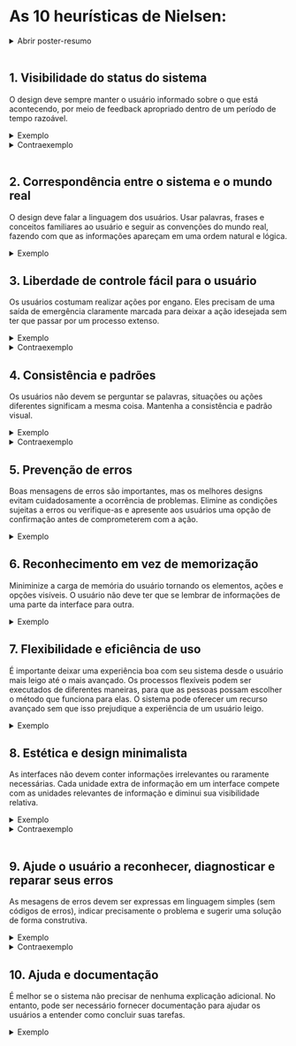 # As 10 heurísticas de Nielsen:

<details>
  <summary>Abrir poster-resumo</summary>
<div align=center>
<img src="https://github.com/gisele-reis/Bertoti/assets/111552213/e1d306e0-c84a-4739-b006-5111e02e79bd" width="500px">
</div>
</details>
<br>

## 1. Visibilidade do status do sistema
O design deve sempre manter o usuário informado sobre o que está acontecendo, por meio de feedback apropriado dentro de um período de tempo razoável.
<details>
  <summary>Exemplo</summary>
  <div>
    <img src="https://github.com/gisele-reis/Bertoti/assets/111552213/984a74e9-1082-41c5-be98-5498bd6aca25" width="600px"/>
    <br>
    
  > No site da Netflix, ao passar o mouse em cima de um elemento, este é ampliado e fica em evidência, permitindo 
  > ao usuário uma maior percepção de localização  
  </div>
</details>

<details>
  <summary>Contraexemplo</summary>
  <div>
   <img src="https://github.com/gisele-reis/Bertoti/assets/111552213/8ce2ffc8-7e46-4649-a231-ac7a7f0c72f2" width="300px"/>
    <br>
    
  > Os vídeos denominados reels do instagram, quando abertos em um navegador, não apresentam uma barra de status
  > ou algum elemento que permita ao usuário visualizar o andamento do vídeo.
  </div>
</details>
<br>

## 2. Correspondência entre o sistema e o mundo real
O design deve falar a linguagem dos usuários. Usar palavras, frases e conceitos familiares ao usuário e seguir as convenções do mundo real, fazendo com que as informações apareçam em uma ordem natural e lógica.
<details>
  <summary>Exemplo</summary>
  <div>
    <img src="https://github.com/gisele-reis/Bertoti/assets/111552213/3397404d-e36b-48d8-9c2d-5a7f1cb19472" width="600px"/>
    <br>
    
  > Em site de compras, costuma-se utilizar o símbolo de carrinho (cestas, sacola) para armazenar os itens selecionados pelo usuário,  
  > para assemelhar-se com um carrinho de compras utilizado na vida real.
  </div>
</details>

## 3. Liberdade de controle fácil para o usuário
Os usuários costumam realizar ações por engano. Eles precisam de uma saída de emergência claramente marcada para deixar a ação idesejada sem ter que passar por um processo extenso.
<details>
  <summary>Exemplo</summary>
  <div>
    <img src="https://github.com/gisele-reis/Bertoti/assets/111552213/d5111805-bac5-471a-8ff6-6bfb0be15547" width="600px"/>
    <br>
    
  > Em site de compras, é comum que haja uma função remover, para que o usuário possa retirar itens colocados no carrinho que não
  > deseje mais ou que foram colocados por engano
  </div>
</details>
<details>
  <summary>Contraexemplo</summary>
  <div>
    <img src="https://github.com/gisele-reis/Bertoti/assets/111552213/7a1b36e8-f1c9-41a9-95e0-9dd3e2e1ed93" width="600px"/>
    <img src="https://github.com/gisele-reis/Bertoti/assets/111552213/8b2c55cd-8d3f-4601-b3d2-9592bb8144e9" width="500px"/>
    <br>
    
  > No site do Correios, ao navegar para a tela de login, o site não disponibiliza uma alternativa para o usuário retornar para
  > a página inicial, dificultando a navegação pelo site. 
  </div>
</details>

## 4. Consistência e padrões
Os usuários não devem se perguntar se palavras, situações ou ações diferentes significam a mesma coisa. Mantenha a consistência e padrão visual.
<details>
  <summary>Exemplo</summary>
  <div>
    <img src="https://github.com/gisele-reis/Bertoti/assets/111552213/98b5e692-e5b9-4734-b767-f0e439541f89" />
    <br>
    
  > No site do Lyrics Training, as músicas são classificadas de acordo com a sua dificuldade,
  > e isso é sinalizado para o usuário seguindo os padrões de cores do semáforo
  </div>
</details>
<details>
  <summary>Contraexemplo</summary>
  <div>
    <img src="https://github.com/gisele-reis/Bertoti/assets/111552213/376acad0-ee96-4c42-88ce-b6d7326382a7" width="600px"/>
    <br>
    
  > Na parte de ajustes do site Aliexpress é possível notar algumas inconsistências nos termos utilizados, como na barra lateral em há
  > a opção "Ajustes" mas quando clicada a página recebe o título de "Configurações" 
  </div>
</details>

## 5. Prevenção de erros
Boas mensagens de erros são importantes, mas os melhores designs evitam cuidadosamente a ocorrência de problemas. Elimine as condições sujeitas a erros ou verifique-as e apresente aos usuários uma opção de confirmação antes de comprometerem com a ação.
<details>
  <summary>Exemplo</summary>
  <div>
    <img src="https://github.com/gisele-reis/Bertoti/assets/111552213/36223be8-acc0-439e-9cd1-725f0b272e02" width="400px"/>
    <br>
    
  > Na página de cadastro da clínica "Amor Saúde" é informado ao usuário todos os requisitos a serem cumpridos na hora de criar uma senha,
  > e esses requisitos vão saindo da lista a medida que o usuário os cumpre, evitando possíveis erros que possam ser cometidos na hora de cadastrar a senha  
  </div>
</details>

## 6. Reconhecimento em vez de memorização
Miniminize a carga de memória do usuário tornando os elementos, ações e opções visíveis. O usuário não deve ter que se lembrar de informações de uma parte da interface para outra.
<details>
  <summary>Exemplo</summary>
  <div>
    <img src="https://github.com/gisele-reis/Bertoti/assets/111552213/bf92fbd2-31a9-43cf-9324-7305faace225" width="400px"/>
    <br>
    
  > Alguns sites, como o da nike por exemplo, exibem o caminho percorrido pelo usuário, facilitando a visualização do que foi feito para chegar no ponto em que está
  </div>
</details>

## 7. Flexibilidade e eficiência de uso
É importante deixar uma experiência boa com seu sistema desde o usuário mais leigo até o mais avançado.
Os processos flexíveis podem ser executados de diferentes maneiras, para que as pessoas possam escolher o método que funciona para elas. O sistema pode oferecer um recurso avançado sem que isso prejudique a experiência de um usuário leigo.
<details>
  <summary>Exemplo</summary>
  <div>
    <img src="https://github.com/gisele-reis/Bertoti/assets/111552213/b9b0d8db-bdba-4e12-82bb-5b18f3fe835b" width="400px"/>
    <br>
    
  > Muitos aplicativos (como o VSCode) fornecem atalhos para agilizar os processos do usuário, porém alguns preferem usar as funções através do menu, o que também é possível. 
  </div>
</details>

## 8. Estética e design minimalista
As interfaces não devem conter informações irrelevantes ou raramente necessárias. Cada unidade extra de informação em um interface compete com as unidades relevantes de informação e diminui sua visibilidade relativa.
<details>
  <summary>Exemplo</summary>
  <div>
    <img src="https://github.com/gisele-reis/Bertoti/assets/111552213/50cd5ebb-e31d-4886-bdfd-7df1badca210" width="400px"/>
    <br>
    
  > O Google geralmente segue uma estética bem minimalista, como no caso da tela de login, onde só são visuaizadas as funções essenciais, sem conteúdo que tire o foco do usuário.
  </div>
</details>
<details>
  <summary>Contraexemplo</summary>
<div>
   <img src="https://github.com/gisele-reis/Bertoti/assets/111552213/9e4ea2e0-316c-43d8-a9b9-d6b6517e978a" width="400px"/>
    <br>
    
  > A página inicial do aplicativo SHEIN apresenta muitas informações, o que pode confundir o usuário e prejudicar a sua experiência
  </div>
</details>
<br>

## 9. Ajude o usuário a reconhecer, diagnosticar e reparar seus erros
As mesagens de erros devem ser expressas em linguagem simples (sem códigos de erros), indicar precisamente o problema e sugerir uma solução de forma construtiva.
<details>
  <summary>Exemplo</summary>
  <div>
    <img src="https://github.com/gisele-reis/Bertoti/assets/111552213/9d2b0546-afa8-486a-8773-19941a612c56" width="400px"/>
    <br>
    
  > No Pinterest, quando o usuário digita um email inválido no login, é possível visualizar uma mensagem de erro bem objetiva e clara,
  > permitindo ao usuário reconhecer o erro com facilidade.
  </div>
</details>
<details>
  <summary>Contraexemplo</summary>
  <div>
    <img src="https://github.com/gisele-reis/Bertoti/assets/111552213/2992e3c0-7c0f-4c24-ac8c-dc708855eb0e" width="400px"/>
    <br>
    
  > No site do Correios, quando os dados de cadastro são colocados de forma errada, a mensagem exibida não fornece informações suficientes para o que o usuário identifique seu erro.
  </div>
</details>

## 10. Ajuda e documentação
É melhor se o sistema não precisar de nenhuma explicação adicional. No entanto, pode ser necessário fornecer documentação para ajudar os usuários a entender como concluir suas tarefas.
<details>
  <summary>Exemplo</summary>
  <div>
    <img src="https://github.com/gisele-reis/Bertoti/assets/111552213/15a1a2ba-126e-4ce8-b046-fd0fd309a8f4" width="600px"/>
    <br>
    
  > A página inicial do site Trello, fornece informações para que o usuário tenha uma introdução das ferramentas/utilidades disponíveis,
  > oferencendo uma melhor experiência e facilitando o uso para o usuário. 
  </div>
</details>

